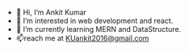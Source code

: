 - 👋 Hi, I’m Ankit Kumar
- 👀 I’m interested in web development and react.
- 🌱 I’m currently learning MERN and DataStructure.
- 📫reach me at KUankit2016@gmail.com

<!---
ankit-cpu/ankit-cpu is a ✨ special ✨ repository because its `README.md` (this file) appears on your GitHub profile.
You can click the Preview link to take a look at your changes.
--->
